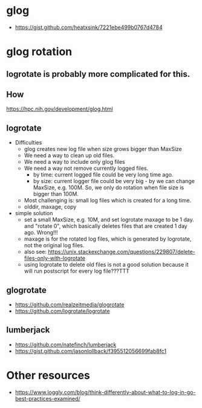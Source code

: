# glog
* https://gist.github.com/heatxsink/7221ebe499b0767d4784

# glog rotation
## logrotate is probably more complicated for this.

## How
https://hpc.nih.gov/development/glog.html

## logrotate
* Difficulties
  * glog creates new log file when size grows bigger than MaxSize
  * We need a way to clean up old files.  
  * We need a way to include only glog files 
  * We need a way not remove currently logged files.
    * by time: current logged file could be very long time ago.
    * by size: current logger file could be very big - by we can change MaxSize, e.g. 100M. So, we only do rotation when file size
    is bigger than 100M.
  * Most challenging is: small log files which is created for a long time.
  * olddir, maxage, copy 
* simple solution
  * set a small MaxSize, e.g. 10M, and set logrotate maxage to be 1 day. and "rotate 0", which basically deletes files that are created 1 day ago. Wrong!!!
  * maxage is for the rotated log files, which is generated by logrotate, not the original log files.
  * also see: https://unix.stackexchange.com/questions/229807/delete-files-only-with-logrotate
  * using logrotate to delete old files is not a good solution because it will run postscript for every log file???TTT

## glogrotate
* https://github.com/realzeitmedia/glogrotate
* https://github.com/logrotate/logrotate

## lumberjack
* https://github.com/natefinch/lumberjack
* https://gist.github.com/jasonlollback/f395512056699fab8fc1

# Other resources
* https://www.loggly.com/blog/think-differently-about-what-to-log-in-go-best-practices-examined/
